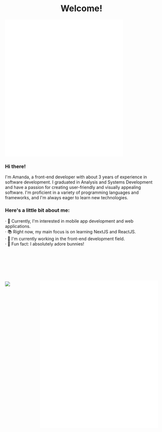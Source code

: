 <h1 align="center">Welcome!</h1>

<div style="display: flex; flex-direction: column;">
<div width="40%">
<img width="390" align="left" src="./metrics/metrics.svg"> 
</div>
</div>
<div width="390">
<h3>Hi there!</h3>
I'm Amanda, a front-end developer with about 3 years of experience in software development. I graduated in Analysis and Systems Development and have a passion for creating user-friendly and visually appealing software. I'm proficient in a variety of programming languages and frameworks, and I'm always eager to learn new technologies.

<br>

<h3>Here's a little bit about me:</h3>

· 📍 Currently, I'm interested in mobile app development and web applications. <br>
· 📚 Right now, my main focus is on learning NextJS and ReactJS. <br>
· 💼 I'm currently working in the front-end development field. <br>
· 🐰 Fun fact: I absolutely adore bunnies! <br>

</div>
</div>

<br> <br> <br> <br> <br>

<div>
<img align="center" src="https://media.giphy.com/media/VKWax7JlQsily/giphy.gif">

<img align="right" width="390" src="./metrics/about-me.svg">
